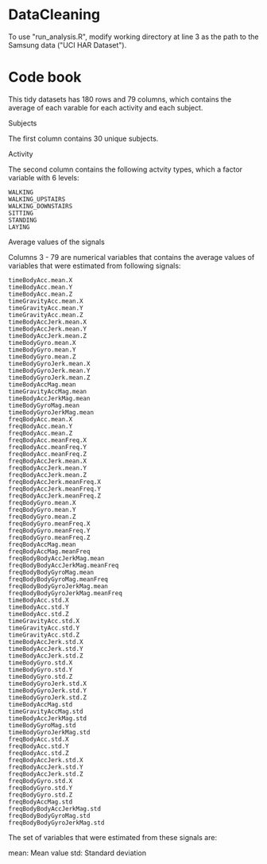# DataCleaning

To use "run_analysis.R", modify working directory at line 3 as the path to the Samsung data ("UCI HAR Dataset").

# Code book

This tidy datasets has 180 rows and 79 columns, which contains the average of each varable for each activity and each subject.

Subjects

The first column contains 30 unique subjects.

Activity

The second column contains the following actvity types, which a factor variable with 6 levels:

    WALKING
    WALKING_UPSTAIRS
    WALKING_DOWNSTAIRS
    SITTING
    STANDING
    LAYING

Average values of the signals

Columns 3 - 79 are numerical variables that contains the average values of variables that were estimated from following signals:

    timeBodyAcc.mean.X
    timeBodyAcc.mean.Y
    timeBodyAcc.mean.Z
    timeGravityAcc.mean.X
    timeGravityAcc.mean.Y
    timeGravityAcc.mean.Z
    timeBodyAccJerk.mean.X
    timeBodyAccJerk.mean.Y
    timeBodyAccJerk.mean.Z
    timeBodyGyro.mean.X
    timeBodyGyro.mean.Y
    timeBodyGyro.mean.Z
    timeBodyGyroJerk.mean.X
    timeBodyGyroJerk.mean.Y
    timeBodyGyroJerk.mean.Z
    timeBodyAccMag.mean
    timeGravityAccMag.mean
    timeBodyAccJerkMag.mean
    timeBodyGyroMag.mean
    timeBodyGyroJerkMag.mean
    freqBodyAcc.mean.X
    freqBodyAcc.mean.Y
    freqBodyAcc.mean.Z
    freqBodyAcc.meanFreq.X
    freqBodyAcc.meanFreq.Y
    freqBodyAcc.meanFreq.Z
    freqBodyAccJerk.mean.X
    freqBodyAccJerk.mean.Y
    freqBodyAccJerk.mean.Z
    freqBodyAccJerk.meanFreq.X
    freqBodyAccJerk.meanFreq.Y
    freqBodyAccJerk.meanFreq.Z
    freqBodyGyro.mean.X
    freqBodyGyro.mean.Y
    freqBodyGyro.mean.Z
    freqBodyGyro.meanFreq.X
    freqBodyGyro.meanFreq.Y
    freqBodyGyro.meanFreq.Z
    freqBodyAccMag.mean
    freqBodyAccMag.meanFreq
    freqBodyBodyAccJerkMag.mean
    freqBodyBodyAccJerkMag.meanFreq
    freqBodyBodyGyroMag.mean
    freqBodyBodyGyroMag.meanFreq
    freqBodyBodyGyroJerkMag.mean
    freqBodyBodyGyroJerkMag.meanFreq
    timeBodyAcc.std.X
    timeBodyAcc.std.Y
    timeBodyAcc.std.Z
    timeGravityAcc.std.X
    timeGravityAcc.std.Y
    timeGravityAcc.std.Z
    timeBodyAccJerk.std.X
    timeBodyAccJerk.std.Y
    timeBodyAccJerk.std.Z
    timeBodyGyro.std.X
    timeBodyGyro.std.Y
    timeBodyGyro.std.Z
    timeBodyGyroJerk.std.X
    timeBodyGyroJerk.std.Y
    timeBodyGyroJerk.std.Z
    timeBodyAccMag.std
    timeGravityAccMag.std
    timeBodyAccJerkMag.std
    timeBodyGyroMag.std
    timeBodyGyroJerkMag.std
    freqBodyAcc.std.X
    freqBodyAcc.std.Y
    freqBodyAcc.std.Z
    freqBodyAccJerk.std.X
    freqBodyAccJerk.std.Y
    freqBodyAccJerk.std.Z
    freqBodyGyro.std.X
    freqBodyGyro.std.Y
    freqBodyGyro.std.Z
    freqBodyAccMag.std
    freqBodyBodyAccJerkMag.std
    freqBodyBodyGyroMag.std
    freqBodyBodyGyroJerkMag.std

The set of variables that were estimated from these signals are:

mean: Mean value
std: Standard deviation
